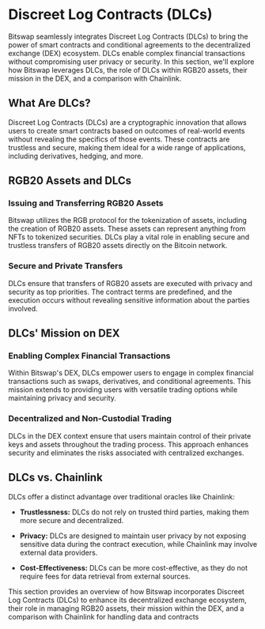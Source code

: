 # Discreet Log Contracts (DLCs)

Bitswap seamlessly integrates Discreet Log Contracts (DLCs) to bring the power of smart contracts and conditional agreements to the decentralized exchange (DEX) ecosystem. DLCs enable complex financial transactions without compromising user privacy or security. In this section, we'll explore how Bitswap leverages DLCs, the role of DLCs within RGB20 assets, their mission in the DEX, and a comparison with Chainlink.

## What Are DLCs?

Discreet Log Contracts (DLCs) are a cryptographic innovation that allows users to create smart contracts based on outcomes of real-world events without revealing the specifics of those events. These contracts are trustless and secure, making them ideal for a wide range of applications, including derivatives, hedging, and more.

## RGB20 Assets and DLCs

### Issuing and Transferring RGB20 Assets

Bitswap utilizes the RGB protocol for the tokenization of assets, including the creation of RGB20 assets. These assets can represent anything from NFTs to tokenized securities. DLCs play a vital role in enabling secure and trustless transfers of RGB20 assets directly on the Bitcoin network.

### Secure and Private Transfers

DLCs ensure that transfers of RGB20 assets are executed with privacy and security as top priorities. The contract terms are predefined, and the execution occurs without revealing sensitive information about the parties involved.

## DLCs' Mission on DEX

### Enabling Complex Financial Transactions

Within Bitswap's DEX, DLCs empower users to engage in complex financial transactions such as swaps, derivatives, and conditional agreements. This mission extends to providing users with versatile trading options while maintaining privacy and security.

### Decentralized and Non-Custodial Trading

DLCs in the DEX context ensure that users maintain control of their private keys and assets throughout the trading process. This approach enhances security and eliminates the risks associated with centralized exchanges.

## DLCs vs. Chainlink

DLCs offer a distinct advantage over traditional oracles like Chainlink:

- **Trustlessness:** DLCs do not rely on trusted third parties, making them more secure and decentralized.

- **Privacy:** DLCs are designed to maintain user privacy by not exposing sensitive data during the contract execution, while Chainlink may involve external data providers.

- **Cost-Effectiveness:** DLCs can be more cost-effective, as they do not require fees for data retrieval from external sources.


This section provides an overview of how Bitswap incorporates Discreet Log Contracts (DLCs) to enhance its decentralized exchange ecosystem, their role in managing RGB20 assets, their mission within the DEX, and a comparison with Chainlink for handling data and contracts
